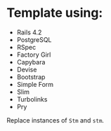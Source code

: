 # Template using:

* Rails 4.2
* PostgreSQL
* RSpec
* Factory Girl
* Capybara
* Devise
* Bootstrap
* Simple Form
* Slim
* Turbolinks
* Pry

Replace instances of `Stm` and `stm`.
